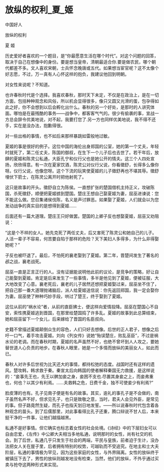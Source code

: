 # 放纵的权利_夏_姬

中国好人

放纵的权利

夏 姬

历史爱好者喜欢的一个题目，是“你最愿意生活在哪个时代”。对这个问题的回答，取决于自己在想像中的身份。要是想当皇帝，清朝最适合你.要是做农民，哪个朝代都差不多。文人喜欢宋朝，士兵怀念晚唐或五代。如果想当宦官呢？这不太像个好志愿，不过，万一真有人心怀这样的抱负，我建议他回到明朝。

对女性来说呢？不知道。

也许春秋时代是个选择。我喜欢春秋，那时天下未定，不仅是在政治上，是在一切方面，包括种种观念和风俗，所以机会显得很多，像只又圆又光滑的蛋，包孕得如此之好，你不会想到以后会孵化出什么。春秋的另一个好处，是那时的人讲究体面。哪怕是在最残酷的事务——战争中，都客客气气的。很少有偷袭的事，宣战一方总会辞令优美地说，对不起，我要打您了.另一方也同样优美地说，我不得不还手，实在是没办法，抱歉得很。

对一些出格的事情，也不如后来那样暴跳如雷般地过敏。

夏姬的事是很好的例子。这位中国的海伦出身郑国的公室，她的第一个丈夫，年轻时就死了，第二任丈夫，陈国的御叔，在生下一个儿子后也去世了。若干年后，放肆的夏姬和陈灵公私通，大臣孔宁和仪行父也是她公开的情夫。这三个人四处宣扬，欣欣得意。有一次在夏家饮酒，陈灵公对仪行父说，你看徵舒，长得多么像你呀。仪行父说，也像您呀。这个下流的玩笑使夏姬的儿子徵舒再也不堪其辱。徵舒埋伏下箭士，在陈灵公离开时把他射死了。

这只是故事的开头。徵舒自立为陈侯。一直想扩张的楚国借机主持正义，攻破陈国，杀死徵舒，顺便把夏姬掳到楚国。楚庄王想自己娶夏姬为妻，屈巫进谏说：您不能这么做。您召集诸侯伐陈，名义是声讨罪恶。如果娶了夏姬，人们就会以为您发动战争的真实目的是想得到夏姬……

后面还有一篇大道理。楚庄王只好做罢。楚国的上卿子反也想娶夏姬，屈巫又劝阻说：

“这是个不祥的女人。她先克死了两任丈夫，后又害死了陈灵公和她自己的儿子。人活一辈子不容易，何苦要自陷于那样的危险？天下美妇人多得多，为什么非得娶她呢？”

子反也被吓退了。最后，不怕死的襄老娶到了夏姬。第二年，晋楚间发生了著名的邲之战，襄老战死。

屈巫一直是正言正行的人。没有证据能说明他此前的议论，是竞争的策略，好让自己能娶到夏姬。肯定是后来发生了一些事情，多半是他见到了夏姬，便被征服，大大地改变了心意。襄老死后，襄老的儿子居然还想把夏姬娶过来，屈巫坐不住了，把自己那一番大道理抛诸脑后，派人给夏姬送信说：你先返回郑国，我一定会娶你为妻。屈巫使了种种巧妙手段，哄过了楚王，终于娶到了夏姬。

这位从前的“祸水论”者，从前的直臣拂士，便这样向爱情投降。屈巫在楚国心不自安，索性携夏姬逃到晋国，在那里给楚国捣了许多乱。夏姬的故事到此总算结束，她和屈巫留下一个女儿，后来嫁给了晋国的名臣叔向。

史籍不曾描述夏姬颠倒众生的容色，人们只好去想像。后世的正人君子，想像之后吁一口气，着手攻击夏姬。刘向《列女传》说她“殆误楚庄，败乱巫臣”，不过是祸水论的老调。而在春秋时期，夏姬的名声虽然不好，也绝不曾坏到人人攻之，要她替世道人心负责的地步。在春秋人眼里，她是一个多情而放纵的美丽女人，如此而已。

春秋人对许多后世视为比天还大的事情，都持松弛的态度。战国时还有这样的遗风。楚攻韩，韩求救于秦。秦宣太后向韩国的使者解释秦国无力救援，是这样说的：“妾事先王也，先王以髀加妾之身，妾困不支也.尽置其身妾之上，而妾弗重也，何也？以其少有利焉。……夫救韩之危，日费千金，独不可使妾少有利焉?”

脸皮薄的也有。孔子见南子便是有名的故事。其实，逾礼的事孔子是不会做的，南子虽然名声不好，但求见孔子，也只是致敬之意，当时，君夫人会见外臣，是常见的事。但子路竟然生疑，而孔子也指天划日地发誓。——所以说春秋时代包含着各种观念的苗头。到了后儒那里，对此事看得比孔子还重，腾口辩说不甘人后，本来挺干净的一件事，让他们越描越黑。

私通不是好事情。但它确实也标志着女性的社会处境。《诗经》中的下层妇女可以自由恋爱，《左传》中公卿大夫相当多地私通，说明那时的女性，尚有社交的机会。到了后世，私通几乎只发生于社会的两端，平民与皇族，前者迫于生计，没办法把女人关在屋子里，后者拥有特别的权势，可越轨而不受追究。在地主和士大夫阶层，私通的事情极为罕见，因为这些家庭的女性，与外界隔离。女性的放纵终于被镇压下去了，男性的放纵则越发地没有检束，当然，他们的放纵，不外乎通过买卖与抢夺这两种形式来实现。